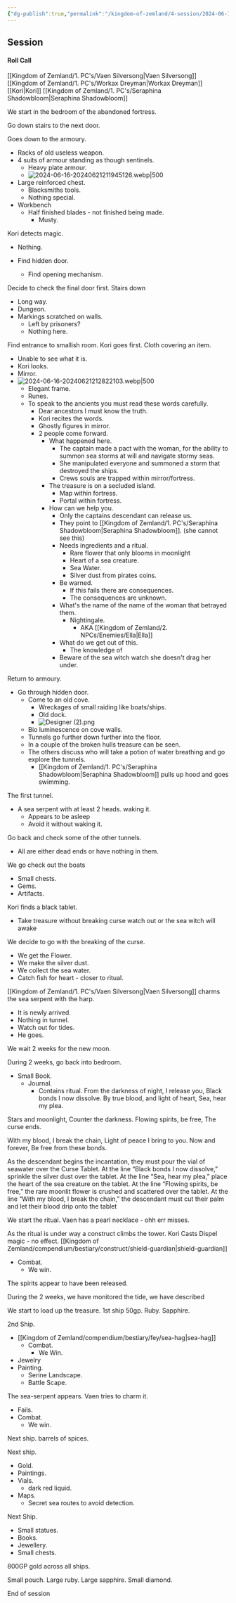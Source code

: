 ```yaml
---
{"dg-publish":true,"permalink":"/kingdom-of-zemland/4-session/2024-06-16/","tags":["Session_Note"]}
---
```




## Session

#### Roll Call

[[Kingdom of Zemland/1. PC's/Vaen Silversong\|Vaen Silversong]]
[[Kingdom of Zemland/1. PC's/Workax Dreyman\|Workax Dreyman]]
[[Kori\|Kori]]
[[Kingdom of Zemland/1. PC's/Seraphina Shadowbloom\|Seraphina Shadowbloom]]

We start in the bedroom of the abandoned fortress.

Go down stairs to the next door.

Goes down to the armoury.
- Racks of old useless weapon.
- 4 suits of armour standing as though sentinels.
	- Heavy plate armour.
	- ![2024-06-16-20240621211945126.webp|500](/img/user/Kingdom%20of%20Zemland/z_Attachments/2024-06-16-20240621211945126.webp)
- Large reinforced chest.
	- Blacksmiths tools.
	- Nothing special.
- Workbench
	- Half finished blades - not finished being made.
		- Musty.

Kori detects magic.
- Nothing.

- Find hidden door.
	- Find opening mechanism.

Decide to check the final door first.
Stairs down 
- Long way.
- Dungeon.
- Markings scratched on walls.
	- Left by prisoners?
	- Nothing here.

Find entrance to smallish room.
Kori goes first.
Cloth covering an item.
- Unable to see what it is.
- Kori looks.
- Mirror.
- ![2024-06-16-20240621212822103.webp|500](/img/user/Kingdom%20of%20Zemland/z_Attachments/2024-06-16-20240621212822103.webp)
	- Elegant frame.
	- Runes.
	- To speak to the ancients you must read these words carefully.
		- Dear ancestors I must know the truth.
		- Kori recites the words.
		- Ghostly figures in mirror.
		- 2 people come forward.
			- What happened here.
				- The captain made a pact with the woman, for the ability to summon sea storms at will and navigate stormy seas.
				- She manipulated everyone and summoned a storm that destroyed the ships.
				- Crews souls are trapped within mirror/fortress.
			- The treasure is on a secluded island.
				- Map within fortress.
				- Portal within fortress.
			- How can we help you.
				- Only the captains descendant can release us.
				- They point to [[Kingdom of Zemland/1. PC's/Seraphina Shadowbloom\|Seraphina Shadowbloom]]. (she cannot see this)
				- Needs ingredients and a ritual.
					- Rare flower that only blooms in moonlight
					- Heart of a sea creature.
					- Sea Water.
					- Silver dust from pirates coins.
				- Be warned.
					- If this fails there are consequences.
					- The consequences are unknown.
				- What's the name of the name of the woman that betrayed them.
					- Nightingale.
						- AKA [[Kingdom of Zemland/2. NPCs/Enemies/Ella\|Ella]]
				- What do we get out of this.
					- The knowledge of 
				- Beware of the sea witch watch she doesn't drag her under.


Return to armoury.
- Go through hidden door.
	- Come to an old cove.
		- Wreckages of small raiding like boats/ships.
		- Old dock.
		- ![Designer (2).png](/img/user/Kingdom%20of%20Zemland/Designer%20(2).png)
	- Bio luminescence on cove walls.
	- Tunnels go further down further into the floor.
	- In a couple of the broken hulls treasure can be seen.
	- The others discuss who will take a potion of water breathing and go explore the tunnels.
		- [[Kingdom of Zemland/1. PC's/Seraphina Shadowbloom\|Seraphina Shadowbloom]] pulls up hood and goes swimming.

The first tunnel.
- A sea serpent with at least 2 heads. waking it.
	- Appears to be asleep
	- Avoid it without waking it.

Go back and check some of the other tunnels.
- All are either dead ends or have nothing in them.

We go check out the boats 
- Small chests.
- Gems.
- Artifacts.

Kori finds a black tablet.
- Take treasure without breaking curse watch out or the sea witch will awake

We decide to go with the breaking of the curse.
- We get the Flower.
- We make the silver dust.
- We collect the sea water.
- Catch fish for heart - closer to ritual.

[[Kingdom of Zemland/1. PC's/Vaen Silversong\|Vaen Silversong]] charms the sea serpent with the harp.
- It is newly arrived.
- Nothing in tunnel.
- Watch out for tides.
- He goes.

We wait 2 weeks for the new moon.

During 2 weeks, go back into bedroom.
- Small Book.
	- Journal.
		- Contains ritual.
From the darkness of night, I release you,
Black bonds I now dissolve.
By true blood, and light of heart,
Sea, hear my plea.

Stars and moonlight,
Counter the darkness.
Flowing spirits, be free,
The curse ends.

With my blood, I break the chain,
Light of peace I bring to you.
Now and forever,
Be free from these bonds.

As the descendant begins the incantation, they must pour the vial of seawater over the Curse Tablet.
At the line “Black bonds I now dissolve,” sprinkle the silver dust over the tablet.
At the line “Sea, hear my plea,” place the heart of the sea creature on the tablet.
At the line “Flowing spirits, be free,” the rare moonlit flower is crushed and scattered over the tablet.
At the line “With my blood, I break the chain,” the descendant must cut their palm and let their blood drip onto the tablet


We start the ritual.
Vaen has a pearl necklace - ohh err misses.

As the ritual is under way a construct climbs the tower.
Kori Casts Dispel magic - no effect.
[[Kingdom of Zemland/compendium/bestiary/construct/shield-guardian\|shield-guardian]]
- Combat.
	- We win.

The spirits appear to have been released.

During the 2 weeks, we have monitored the tide, we have described

We start to load up the treasure.
1st ship
50gp.
Ruby.
Sapphire.

2nd Ship.
- [[Kingdom of Zemland/compendium/bestiary/fey/sea-hag\|sea-hag]]
	- Combat.
		- We Win.
- Jewelry
- Painting.
	- Serine Landscape.
	- Battle Scape.

The sea-serpent appears.
Vaen tries to charm it.
- Fails.
- Combat.
	- We win.

Next ship.
barrels of spices.

Next ship.
- Gold.
- Paintings.
- Vials.
	- dark red liquid.
- Maps.
	- Secret sea routes to avoid detection.

Next Ship.
- Small statues.
- Books.
- Jewellery.
- Small chests.

800GP gold across all ships.

Small pouch.
Large ruby.
Large sapphire.
Small diamond.

End of session












